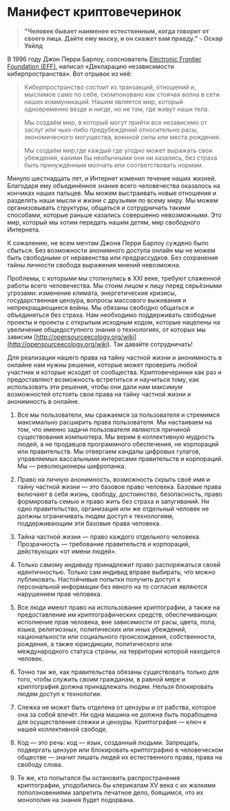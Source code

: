 Манифест криптовечеринок
===============================================

> **"Человек бывает наименее естественным, когда говорит от своего лица. Дайте ему маску, и он скажет вам правду." - Оскар Уайлд**

В 1996 году Джон Перри Барлоу, сооснователь [Electronic Frontier Foundation
(EFF)](https://www.eff.org/), написал «Декларацию независимости
киберпространства». Вот отрывок из неё:

> Киберпространство состоит из транзакций, отношений и, мыслимое само по себе, скомпоновано как стоячая волна в сети наших коммуникаций. Нашим является мир, который одновременно везде и нигде, но не там, где живут наши тела.

> Мы создаём мир, в который могут прийти все независимо от заслуг или чьих-либо предубеждений относительно расы, экономического могущества, военной силы или места рождения.

> Мы создаём мир,где каждый где угодно может выражать свои убеждения, какими бы необычными они ни казались, без страха быть принуждённым молчать или соответствовать нормам.

Минуло шестнадцать лет, и Интернет изменил течение наших жизней. Благодаря
ему объединённое знание всего человечества оказалось на кончиках наших
пальцев. Мы можем выстраивать новые отношения и разделять наши мысли и жизни
с друзьями по всему миру. Мы можем организовывать структуры, общаться и
сотрудничать такими способами, которые раньше казались совершенно
невозможными. Это мир, который мы хотим передать нашим детям, мир свободного
Интернета.

К сожалению, не всем мечтам Джона Перри Барлоу суждено было сбыться. Без
возможности анонимного доступа онлайн мы не можем быть свободными от
неравенства или предрассудков. Без сохранения тайны личности свобода
выражения мнений невозможна.

Проблемы, с которыми мы столкнулись в XXI веке, требуют слаженной работы
всего человечества. Мы стоим лицом к лицу перед серьёзными угрозами:
изменение климата, энергетические кризисы, государственная цензура, вопросы
массового выживания и непрекращающиеся войны. Мы обязаны свободно общаться и
объединяться без страха. Нам необходимо поддерживать свободные проекты и
проекты с открытым исходным кодом, которые нацелены на увеличение
общедоступного знания о технологиях, от которых мы зависим
[http://opensourceecology.org/wiki](http://opensourceecology.org/wiki). Так
давайте сотрудничать!

Для реализации нашего права на тайну частной жизни и анонимность в онлайне
нам нужны решения, которые может проверить любой участник и которые исходят
от сообщества. Криптовечеринки как раз и предоставляют возможность
встретиться и научиться тому, как использовать эти решения, чтобы они дали
нам максимум возможностей отстоять свои права на тайну частной жизни и
анонимность в онлайне.

1. Все мы пользователи, мы сражаемся за пользователя и стремимся максимально
   расширить права пользователя. Мы настаиваем на том, что именно задачи
   пользователя являются причиной существования компьютера. Мы верим в
   коллективную мудрость людей, а не продавцов программного обеспечения, не
   корпораций или правительств. Мы отвергаем кандалы цифровых гулагов,
   управляемых вассальными интересами правительств и корпораций. Мы —
   революционеры шифропанка.

2. Право на личную анонимность, возможность скрыть своё имя и тайну частной
   жизни — это базовое право человека. Базовые права включают в себя жизнь,
   свободу, достоинство, безопасность, право формировать семью и право жить
   без страха и запугиваний. Ни одно правительство, организация или же
   отдельный человек не должны ограничивать людям доступ к технологиям,
   поддерживающим эти базовые права человека.

3. Тайна частной жизни — право каждого отдельного человека. Прозрачность —
   требование правительств и корпораций, действующих «от имени людей».

4. Только самому индивиду принадлежит право распоряжаться своей
   идентичностью. Только сам индивид вправе выбирать, что можно
   публиковать. Настойчивые попытки получить доступ к персональной
   информации без явного на то согласия являются нарушением прав человека.

5. Все люди имеют право на использование криптографии, а также на
   предоставление им криптографических средств, обеспечивающих исполнение
   прав человека, вне зависимости от расы, цвета, пола, языка, религиозных,
   политических или иных убеждений, национальности или социального
   происхождения, собственности, рождения, а также юрисдикции, политического
   или международного статуса страны, на территории которой находится
   человек.

6. Точно так же, как правительства обязаны существовать только для того,
   чтобы служить своим гражданам, в равной мере и криптография должна
   принадлежать людям. Нельзя блокировать людям доступ к технологии.

7. Слежка не может быть отделена от цензуры и от рабства, которое она за
   собой влечёт. Ни одна машина не должна быть порабощена для осуществления
   слежки и цензуры. Криптография — ключ к нашей коллективной свободе.

8. Код — это речь: код — язык, созданный людьми. Запрещать, подвергать
   цензуре или блокировать криптографию в человеческом обществе — значит
   лишать людей их естественного права, права на свободу слова.

9. Те же, кто попытался бы остановить распространение криптографии,
   уподобились бы клерикалам XV века с их жалкими поползновениями запретить
   печатное дело, боящимся, что их монополия на знания будет подорвана.
 
